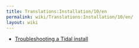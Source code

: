 ```yaml
---
title: Translations:Installation/10/en
permalink: wiki/Translations:Installation/10/en/
layout: wiki
---
```


-   [Troubleshooting a Tidal
    install](/wiki/Troubleshooting_a_Tidal_install "wikilink")
